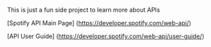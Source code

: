 This is just a fun side project to learn more about APIs

[Spotify API Main Page] (https://developer.spotify.com/web-api/)

[API User Guide] (https://developer.spotify.com/web-api/user-guide/)

